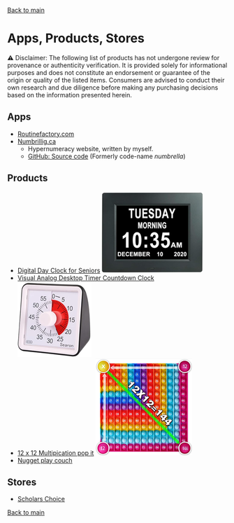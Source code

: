 [Back to main](README.md)

# Apps, Products, Stores

:warning: Disclaimer: The following list of products has not undergone review for provenance or authenticity verification. It is provided solely for informational purposes and does not constitute an endorsement or guarantee of the origin or quality of the listed items. Consumers are advised to conduct their own research and due diligence before making any purchasing decisions based on the information presented herein.

## Apps

* [Routinefactory.com](https://routinefactory.com)
* [Numbrillig.ca](https://numbrillig.ca/)
  * Hypernumeracy website, written by myself.
  * [GitHub: Source code](https://github.com/hadmacker/numbrella) (Formerly code-name _numbrella_)

## Products

* [Digital Day Clock for Seniors](https://www.amazon.ca/dp/B08N6DLQKJ) ![Digital Day Clock for Seniors](Images/thumbdayclock.png)
* [Visual Analog Desktop Timer Countdown Clock](https://www.amazon.ca/Desktop-Countdown-Optional-Classroom-Meeting/dp/B07SKNH7Q6) ![Visual Analog Timer](Images/thumbtimer.png)
* [12 x 12 Multipication pop it](https://www.amazon.ca/Multipication-Kingmall-Right-Angled-169bubbles-Multiplication/dp/B09K3TX235) ![12 x 12 multiplication pop it](Images/thumb1212popit.png)
* [Nugget play couch](https://nuggetcomfort.com/products/the-nugget-koala)

## Stores

* [Scholars Choice](https://www.scholarschoice.ca/sensory-stimulation.html)

[Back to main](README.md)